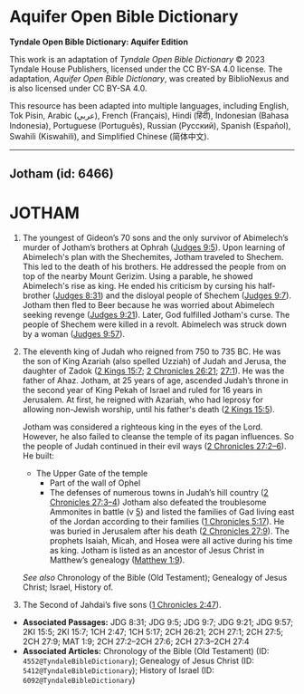 # Aquifer Open Bible Dictionary

**Tyndale Open Bible Dictionary: Aquifer Edition**

This work is an adaptation of *Tyndale Open Bible Dictionary* © 2023 Tyndale House Publishers, licensed under the CC BY\-SA 4\.0 license. The adaptation, *Aquifer Open Bible Dictionary*, was created by BiblioNexus and is also licensed under CC BY\-SA 4\.0\.

This resource has been adapted into multiple languages, including English, Tok Pisin, Arabic (عربي), French (Français), Hindi (हिंदी), Indonesian (Bahasa Indonesia), Portuguese (Português), Russian (Русский), Spanish (Español), Swahili (Kiswahili), and Simplified Chinese (简体中文).



--------------------------------

## Jotham (id: 6466)

JOTHAM
======

1. The youngest of Gideon’s 70 sons and the only survivor of Abimelech’s murder of Jotham’s brothers at Ophrah ([Judges 9:5](https://ref.ly/Judg9:5)). Upon learning of Abimelech's plan with the Shechemites, Jotham traveled to Shechem. This led to the death of his brothers. He addressed the people from on top of the nearby Mount Gerizim. Using a parable, he showed Abimelech's rise as king. He ended his criticism by cursing his half\-brother ([Judges 8:31](https://ref.ly/Judg8:31)) and the disloyal people of Shechem ([Judges 9:7](https://ref.ly/Judg9:7)). Jotham then fled to Beer because he was worried about Abimelech seeking revenge ([Judges 9:21](https://ref.ly/Judg9:21)). Later, God fulfilled Jotham's curse. The people of Shechem were killed in a revolt. Abimelech was struck down by a woman ([Judges 9:57](https://ref.ly/Judg9:57)).
2. The eleventh king of Judah who reigned from 750 to 735 BC. He was the son of King Azariah (also spelled Uzziah) of Judah and Jerusa, the daughter of Zadok ([2 Kings 15:7](https://ref.ly/2Kgs15:7); [2 Chronicles 26:21](https://ref.ly/2Chr26:21); [27:1](https://ref.ly/2Chr27:1)). He was the father of Ahaz. Jotham, at 25 years of age, ascended Judah’s throne in the second year of King Pekah of Israel and ruled for 16 years in Jerusalem. At first, he reigned with Azariah, who had leprosy for allowing non\-Jewish worship, until his father's death ([2 Kings 15:5](https://ref.ly/2Kgs15:5)).

    Jotham was considered a righteous king in the eyes of the Lord. However, he also failed to cleanse the temple of its pagan influences. So the people of Judah continued in their evil ways ([2 Chronicles 27:2](https://ref.ly/2Chr27:2-2Chr27:6)[–](https://ref.ly/2Chr27:2-2Chr27:6)[6](https://ref.ly/2Chr27:2-2Chr27:6)). He built:

    * The Upper Gate of the temple
        * Part of the wall of Ophel
        * The defenses of numerous towns in Judah’s hill country ([2 Chronicles 27:3](https://ref.ly/2Chr27:3-2Chr27:4)[–](https://ref.ly/2Chr27:3-2Chr27:4)[4](https://ref.ly/2Chr27:3-2Chr27:4))
        Jotham also defeated the troublesome Ammonites in battle (v [5](https://ref.ly/2Chr27:5)) and listed the families of Gad living east of the Jordan according to their families ([1 Chronicles 5:17](https://ref.ly/1Chr5:17)). He was buried in Jerusalem after his death ([2 Chronicles 27:9](https://ref.ly/2Chr27:9)). The prophets Isaiah, Micah, and Hosea were all active during his time as king. Jotham is listed as an ancestor of Jesus Christ in Matthew’s genealogy ([Matthew 1:9](https://ref.ly/Matt1:9)).

    *See also* Chronology of the Bible (Old Testament); Genealogy of Jesus Christ; Israel, History of.

3. The Second of Jahdai’s five sons ([1 Chronicles 2:47](https://ref.ly/1Chr2:47)).

* **Associated Passages:** JDG 8:31; JDG 9:5; JDG 9:7; JDG 9:21; JDG 9:57; 2KI 15:5; 2KI 15:7; 1CH 2:47; 1CH 5:17; 2CH 26:21; 2CH 27:1; 2CH 27:5; 2CH 27:9; MAT 1:9; 2CH 27:2–2CH 27:6; 2CH 27:3–2CH 27:4
* **Associated Articles:** Chronology of the Bible (Old Testament) (ID: `4552@TyndaleBibleDictionary`); Genealogy of Jesus Christ (ID: `5412@TyndaleBibleDictionary`); History of Israel (ID: `6092@TyndaleBibleDictionary`)

